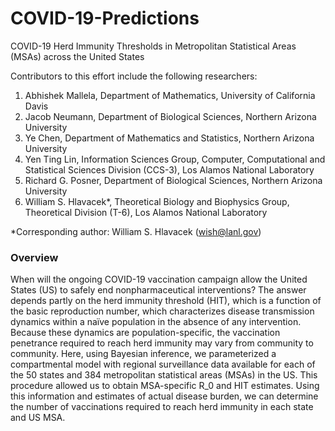 # COVID-19-Predictions
COVID-19 Herd Immunity Thresholds in Metropolitan Statistical Areas (MSAs) across the United States

Contributors to this effort include the following researchers:
1. Abhishek Mallela, Department of Mathematics, University of California Davis
2. Jacob Neumann, Department of Biological Sciences, Northern Arizona University
3. Ye Chen, Department of Mathematics and Statistics, Northern Arizona University
4. Yen Ting Lin, Information Sciences Group, Computer, Computational and Statistical Sciences Division (CCS-3), Los Alamos National Laboratory
5. Richard G. Posner, Department of Biological Sciences, Northern Arizona University
6. William S. Hlavacek*, Theoretical Biology and Biophysics Group, Theoretical Division (T-6), Los Alamos National Laboratory<br>

*Corresponding author: William S. Hlavacek (wish@lanl.gov)

### Overview

When will the ongoing COVID-19 vaccination campaign allow the United States (US) to safely end nonpharmaceutical interventions? The answer depends partly on the herd immunity threshold (HIT), which is a function of the basic reproduction number, which characterizes disease transmission dynamics within a naïve population in the absence of any intervention. Because these dynamics are population-specific, the vaccination penetrance required to reach herd immunity may vary from community to community. Here, using Bayesian inference, we parameterized a compartmental model with regional surveillance data available for each of the 50 states and 384 metropolitan statistical areas (MSAs) in the US. This procedure allowed us to obtain MSA-specific R_0 and HIT estimates. Using this information and estimates of actual disease burden, we can determine the number of vaccinations required to reach herd immunity in each state and US MSA.

